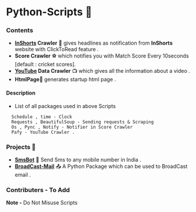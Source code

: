 # Python-Scripts :page_with_curl:

### Contents
 * **[InShorts](inshorts.com/read) Crawler** :newspaper:  gives headlines as notification from **InShorts** website with ClickToRead feature .
 * **Score Crawler** :soccer: which notifies you with Match Score Every 10seconds [default : cricket scores].
 * **[YouTube](youtube.com) Data Crawler** :tv:  which gives all the information about a video .
 * **HtmlPage**:page_facing_up: generates startup html page .

  #### Description

  * List of all packages  used in above Scripts
  ```
    Schedule , time - Clock
    Requests , BeautifulSoup - Sending requests & Scraping
    Os , Pync , Notify - Notifier in Score Crawler
    Pafy - YouTube Crawler .
  ```

### Projects :paperclip:
  * **[SmsBot](https://github.com/inishchith/SmsBot)** :calling:  Send Sms to any mobile number in India .
  * **[BroadCast-Mail](https://github.com/inishchith/BroadCastMail)** :outbox_tray: A Python Package which can be used to BroadCast email .

### Contributers - To Add

**Note -**  Do Not Misuse Scripts
